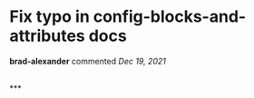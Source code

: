 # Fix typo in config-blocks-and-attributes docs

**brad-alexander** commented *Dec 19, 2021*


<br />
***


